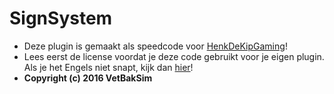 # SignSystem

- Deze plugin is gemaakt als speedcode voor [HenkDeKipGaming](https://www.youtube.com/user/HenkDeKipGaming)!
- Lees eerst de license voordat je deze code gebruikt voor je eigen plugin. Als je het Engels niet snapt, kijk dan [hier](https://nl.wikipedia.org/wiki/MIT-licentie)!
- **Copyright (c) 2016 VetBakSim**
